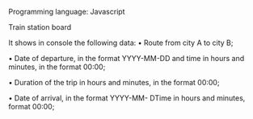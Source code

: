 Programming language: Javascript

Train station board 

It shows in console the following data: 
• Route from city A to city B; 

• Date of departure, in the format YYYY-MM-DD and time in hours and minutes, in the format 00:00; 

• Duration of the trip in hours and minutes, in the format 00:00; 

• Date of arrival, in the format YYYY-MM- DTime in hours and minutes, format 00:00;
